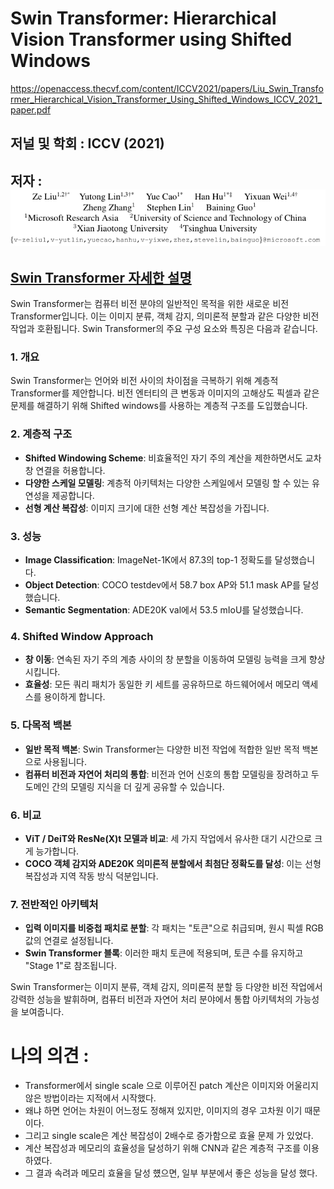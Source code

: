 # Swin Transformer: Hierarchical Vision Transformer using Shifted Windows

https://openaccess.thecvf.com/content/ICCV2021/papers/Liu_Swin_Transformer_Hierarchical_Vision_Transformer_Using_Shifted_Windows_ICCV_2021_paper.pdf

## 저널 및 학회 : ICCV (2021)

## 저자 : ![Alt text](image.png)

## [Swin Transformer 자세한 설명](./Swin%20Transformer%20(2021).md)

Swin Transformer는 컴퓨터 비전 분야의 일반적인 목적을 위한 새로운 비전 Transformer입니다. 이는 이미지 분류, 객체 감지, 의미론적 분할과 같은 다양한 비전 작업과 호환됩니다. Swin Transformer의 주요 구성 요소와 특징은 다음과 같습니다.

### 1. **개요**
   Swin Transformer는 언어와 비전 사이의 차이점을 극복하기 위해 계층적 Transformer를 제안합니다. 비전 엔터티의 큰 변동과 이미지의 고해상도 픽셀과 같은 문제를 해결하기 위해 Shifted windows를 사용하는 계층적 구조를 도입했습니다.

### 2. **계층적 구조**
   - **Shifted Windowing Scheme**: 비효율적인 자기 주의 계산을 제한하면서도 교차 창 연결을 허용합니다.
   - **다양한 스케일 모델링**: 계층적 아키텍처는 다양한 스케일에서 모델링 할 수 있는 유연성을 제공합니다.
   - **선형 계산 복잡성**: 이미지 크기에 대한 선형 계산 복잡성을 가집니다.

### 3. **성능**
   - **Image Classification**: ImageNet-1K에서 87.3의 top-1 정확도를 달성했습니다.
   - **Object Detection**: COCO testdev에서 58.7 box AP와 51.1 mask AP를 달성했습니다.
   - **Semantic Segmentation**: ADE20K val에서 53.5 mIoU를 달성했습니다.

### 4. **Shifted Window Approach**
   - **창 이동**: 연속된 자기 주의 계층 사이의 창 분할을 이동하여 모델링 능력을 크게 향상시킵니다.
   - **효율성**: 모든 쿼리 패치가 동일한 키 세트를 공유하므로 하드웨어에서 메모리 액세스를 용이하게 합니다.

### 5. **다목적 백본**
   - **일반 목적 백본**: Swin Transformer는 다양한 비전 작업에 적합한 일반 목적 백본으로 사용됩니다.
   - **컴퓨터 비전과 자연어 처리의 통합**: 비전과 언어 신호의 통합 모델링을 장려하고 두 도메인 간의 모델링 지식을 더 깊게 공유할 수 있습니다.

### 6. **비교**
   - **ViT / DeiT와 ResNe(X)t 모델과 비교**: 세 가지 작업에서 유사한 대기 시간으로 크게 능가합니다.
   - **COCO 객체 감지와 ADE20K 의미론적 분할에서 최첨단 정확도를 달성**: 이는 선형 복잡성과 지역 작동 방식 덕분입니다.

### 7. **전반적인 아키텍처**
   - **입력 이미지를 비중첩 패치로 분할**: 각 패치는 "토큰"으로 취급되며, 원시 픽셀 RGB 값의 연결로 설정됩니다.
   - **Swin Transformer 블록**: 이러한 패치 토큰에 적용되며, 토큰 수를 유지하고 "Stage 1"로 참조됩니다.

Swin Transformer는 이미지 분류, 객체 감지, 의미론적 분할 등 다양한 비전 작업에서 강력한 성능을 발휘하며, 컴퓨터 비전과 자연어 처리 분야에서 통합 아키텍처의 가능성을 보여줍니다.

# 나의 의견 :
- Transformer에서 single scale 으로 이루어진 patch 계산은 이미지와 어울리지 않은 방법이라는 지적에서 시작했다.
- 왜냐 하면 언어는 차원이 어느정도 정해져 있지만, 이미지의 경우 고차원 이기 때문이다.
- 그리고 single scale은 계산 복잡성이 2배수로 증가함으로 효율 문제 가 있었다.
- 계산 복잡성과 메모리의 효율성을 달성하기 위해 CNN과 같은 계층적 구조를 이용하였다.
- 그 결과 속려과 메모리 효율을 달성 헀으면, 일부 부분에서 좋은 성능을 달성 했다.